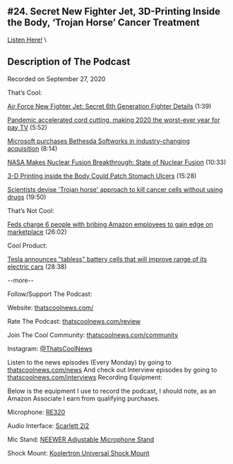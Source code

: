 #24. Secret New Fighter Jet, 3D-Printing Inside the Body, ‘Trojan Horse’ Cancer Treatment
---
[Listen Here!](https://thatscoolnews.podbean.com/e/24-secret-new-fighter-jet-3d-printing-inside-the-body-trojan-horse-cancer-treatment/) \
## Description of The Podcast
<p>Recorded on September 27, 2020</p>

That’s Cool: 
<p><a href='https://www.popularmechanics.com/military/aviation/a34030586/air-force-secret-new-fighter-jet/'>Air Force New Fighter Jet: Secret 6th Generation Fighter Details</a> (1:39)</p>

<p><a href='https://techcrunch.com/2020/09/21/pandemic-accelerated-cord-cutting-making-2020-the-worst-ever-year-for-pay-tv/'>Pandemic accelerated cord cutting, making 2020 the worst-ever year for pay TV</a> (5:52)</p>

<p><a href='https://arstechnica.com/gaming/2020/09/microsoft-purchases-bethesda-softworks-in-industry-changing-acquisition/'>Microsoft purchases Bethesda Softworks in industry-changing acquisition</a> (8:14)</p>

<p><a href='https://www.popularmechanics.com/science/energy/a34096117/nasa-nuclear-lattice-confiment-fusion/'>NASA Makes Nuclear Fusion Breakthrough: State of Nuclear Fusion</a> (10:33)</p>

<p><a href='https://www.scientificamerican.com/article/3-d-printing-inside-the-body-could-patch-stomach-ulcers/'>3-D Printing inside the Body Could Patch Stomach Ulcers</a> (15:28)</p>

<p><a href='https://phys.org/news/2020-09-scientists-trojan-horse-approach-cancer.html'>Scientists devise 'Trojan horse' approach to kill cancer cells without using drugs</a> (19:50)</p>

That’s Not Cool:
<p><a href='https://www.cbsnews.com/news/amazon-marketplace-fraud-scheme-six-indicted/'>Feds charge 6 people with bribing Amazon employees to gain edge on marketplace</a> (26:02)</p>

Cool Product:
<p><a href='https://www.theverge.com/2020/9/22/21449238/tesla-electric-car-battery-tabless-cells-day-elon-musk'>Tesla announces "tabless" battery cells that will improve range of its electric cars</a> (28:38)</p>

<p>--more--</p>

Follow/Support The Podcast:
<p>Website: <a href='https://thatscoolnews.com/'>thatscoolnews.com/</a></p>

<p>Rate The Podcast: <a href='https://thatscoolnews.com/review/'>thatscoolnews.com/review</a></p>

<p>Join The Cool Community: <a href='https://httpsthatscoolnews.com'>thatscoolnews.com/community</a></p>

<p>Instagram: <a href='https://www.instagram.com/thatscoolnews/'>@ThatsCoolNews</a></p>

Listen to the news episodes (Every Monday) by going to <a href='https://thatscoolnews.com/news/'>thatscoolnews.com/news</a>
And check out Interview episodes by going to <a href='https://thatscoolnews.com/interviews/'>thatscoolnews.com/interviews</a>
Recording Equipment:
<p>Below is the equipment I use to record the podcast, I should note, as an Amazon Associate I earn from qualifying purchases.</p>

<p>Microphone: <a href='https://amzn.to/3nFvGuM'>RE320</a></p>

<p>Audio Interface: <a href='https://amzn.to/30XxsNV'>Scarlett 2i2</a></p>

<p>Mic Stand: <a href='https://amzn.to/3nEUMtD'>NEEWER Adjustable Microphone Stand</a></p>

<p>Shock Mount: <a href='https://amzn.to/3lAw0Jb'>Koolertron Universal Shock Mount</a></p>

<p>

</p>

